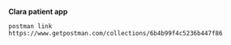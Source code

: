 **Clara patient app**

`postman link`
`https://www.getpostman.com/collections/6b4b99f4c5236b447f86`

